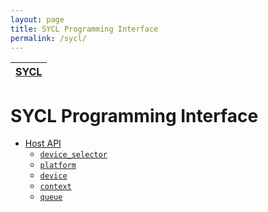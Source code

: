 ```yaml
---
layout: page
title: SYCL Programming Interface
permalink: /sycl/
---
```


| [SYCL][sycl] |
|--------------|

# SYCL Programming Interface

* [Host API][sycl-host]
  * [`device_selector`][sycl-host-device-selector]
  * [`platform`][sycl-host-platform]
  * [`device`][sycl-host-device]
  * [`context`][sycl-host-context]
  * [`queue`][sycl-host-queue]

[sycl]: ./

[sycl-host]: ./host
[sycl-host-device-selector]: ./host/device_selector
[sycl-host-platform]: ./host/platform
[sycl-host-device]: ./host/device
[sycl-host-context]: ./host/context
[sycl-host-queue]: ./host/queue